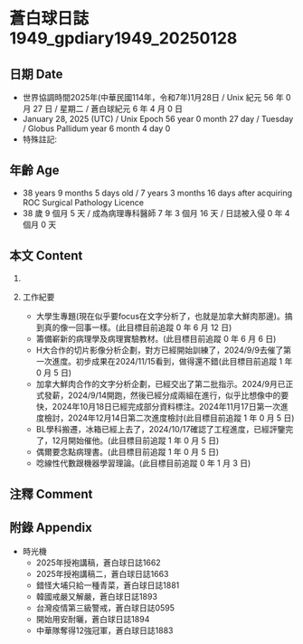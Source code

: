 [_metadata_:encoding]: - "utf-8"
[_metadata_:language]: - "zh-Hant-TW"
[_metadata_:fileformat]: - "markdown"
[_metadata_:MIME_type]: - "text/plain"
[_metadata_:markdown_version]: - "commonmark version 0.30"
[_metadata_:markdown_spec]: - "https://spec.commonmark.org/0.30/"

# 蒼白球日誌1949_gpdiary1949_20250128 #

## 日期 Date ##

* 世界協調時間2025年(中華民國114年，令和7年)1月28日 / Unix 紀元 56 年 0 月 27 日 / 星期二 / 蒼白球紀元 6 年 4 月 0 日
* January 28, 2025 (UTC) / Unix Epoch 56 year 0 month 27 day / Tuesday / Globus Pallidum year 6 month 4 day 0
* 特殊註記:

## 年齡 Age ##

* 38 years 9 months 5 days old / 7 years 3 months 16 days after acquiring ROC Surgical Pathology Licence
* 38 歲 9 個月 5 天 / 成為病理專科醫師 7 年 3 個月 16 天 / 日誌被入侵 0 年 4 個月 0 天

## 本文 Content ##

1. 

2. 工作紀要

    - 大學生專題(現在似乎要focus在文字分析了，也就是加拿大鮮肉那邊)。搞到真的像一回事一樣。(此目標目前追蹤 0 年 6 月 12 日)
    - 籌備嶄新的病理學及病理實驗教材。(此目標目前追蹤 0 年 6 月 6 日)
    - H大合作的切片影像分析企劃，對方已經開始訓練了，2024/9/9去催了第一次進度。初步成果在2024/11/15看到，做得還不錯(此目標目前追蹤 1 年 0 月 5 日)
    - 加拿大鮮肉合作的文字分析企劃，已經交出了第二批指示。2024/9月已正式發薪，2024/9/14開跑，然後已經分成兩組在進行，似乎比想像中的要快，2024年10月18日已經完成部分資料標注。2024年11月17日第一次進度檢討，2024年12月14日第二次進度檢討(此目標目前追蹤 1 年 0 月 5 日)
    - BL學科搬遷，冰箱已經上去了，2024/10/17確認了工程進度，已經評鑒完了，12月開始催他。(此目標目前追蹤 1 年 0 月 5 日)
    - 偶爾要念點病理書。(此目標目前追蹤 1 年 0 月 5 日)
    - 唸線性代數跟機器學習理論。(此目標目前追蹤 0 年 1 月 3 日)

## 注釋 Comment ##


## 附錄 Appendix ##

* 時光機
    - 2025年授袍講稿，蒼白球日誌1662
    - 2025年授袍講稿二，蒼白球日誌1663
    - 錯怪大埔只給一種青菜，蒼白球日誌1881
    - 韓國戒嚴又解嚴，蒼白球日誌1893
    - 台灣疫情第三級警戒，蒼白球日誌0595
    - 開始用安耐曬，蒼白球日誌1894
    - 中華隊奪得12強冠軍，蒼白球日誌1883
